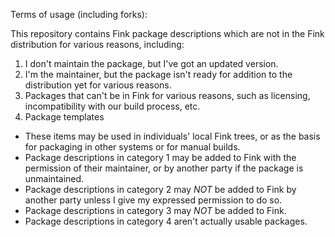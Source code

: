 Terms of usage (including forks):

This repository contains Fink package descriptions which are not in the Fink distribution for various reasons, including:

1. I don't maintain the package, but I've got an updated version.
2. I'm the maintainer, but the package isn't ready for addition to the distribution yet for various reasons.
3. Packages that can't be in Fink for various reasons, such as licensing, incompatibility with our build process, etc.
4. Package templates

* These items may be used in individuals' local Fink trees, or as the basis for packaging in other systems or for manual builds.
* Package descriptions in category 1 may be added to Fink with the permission of their maintainer, or by another party if the package is unmaintained.
* Package descriptions in category 2 may *NOT* be added to Fink by another party unless I give my expressed permission to do so.
* Package descriptions in category 3 may *NOT* be added to Fink.
* Package descriptions in category 4 aren't actually usable packages.
